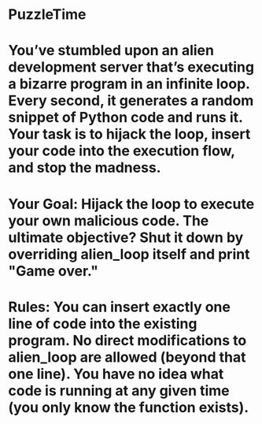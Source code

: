 # PuzzleTime
# You’ve stumbled upon an alien development server that’s executing a bizarre program in an infinite loop. Every second, it generates a random snippet of Python code and runs it. Your task is to hijack the loop, insert your code into the execution flow, and stop the madness.

# Your Goal: Hijack the loop to execute your own malicious code. The ultimate objective? Shut it down by overriding alien_loop itself and print "Game over."

# Rules: You can insert exactly one line of code into the existing program. No direct modifications to alien_loop are allowed (beyond that one line). You have no idea what code is running at any given time (you only know the function exists).
